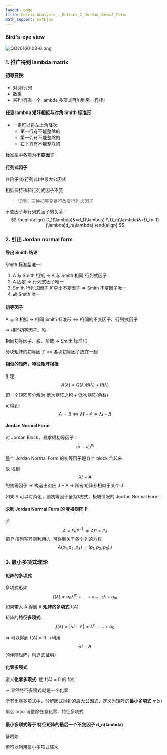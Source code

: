 ```yaml
---
layout: page
title: Matrix_Analysis_-_Outline_2_Jordan_Normal_Form
math_support: mathjax
---
```



### Bird's-eye view
![QQ20160103-0.png](quiver-image-url/1264860B632D85164D519EC9911AD0C8.png)

### 1. 推广得到 lambda matrix

#### 初等变换:

* 对调行/列
* 数乘
* 某列/行乘一个 lambda 多项式再加到另一行/列

#### 任意 lambda 矩阵相抵与对角 Smith 标准形

* 一定可以将左上角降次:
  * 第一行有不能整除的
  * 第一列有不能整除的
  * 右下方有不能整除的
  

标准型中各项为**不变因子**

#### 行列式因子

各阶子式(行列式)中最大公因式

相抵保持秩和行列式因子不变
> 证明：三种初等变换不改变行列式因子

不变因子与行列式因子的关系：
$$ \begin{align}
D_1(\lambda)&=d_1(\lambda) \\
D_n(\lambda)&=D_{n-1}(\lambda)d_n(\lambda) \end{align}
$$

### 2. 引出 Jordan normal form

#### 导出 Smith 结论

Smith 标准型唯一:
1. A 与 Smith 相抵 => A 与 Smith 相同 行列式因子
2. A 固定 => 行列式因子唯一
3. Smith 行列式因子 可导出不变因子 => Smith 不变因子唯一
4. 故 Smith 唯一

#### 初等因子

A 与 B 相抵 => 相同 Smith 标准形 <=> 相同的不变因子、行列式因子

=> 相同初等因子、秩

相同初等因子、秩、阶数 => Smith 标准形

分块矩阵的初等因子 <= 各块初等因子放在一起

#### 相似的矩阵，特征矩阵相抵

引理: $$A(\lambda)=Q(\lambda)B(\lambda)+R(\lambda)$$

即一个矩阵可分解为 低次矩阵之积 + 低次矩阵(余数)

可得到: $$A\sim B \Leftrightarrow \lambda I-A \simeq \lambda I-B$$

#### Jordan Normal Form

对 Jordan Block，易求得初等因子：$$(\lambda-J_i)^{n_i}$$

整个 Jordan Normal Form 的初等因子是各个 block 合起来

故 找到 $$\lambda I - A$$ 的初等因子
=> 构造出对应 J ~ A
=> 所有矩阵都相似于某个 J

如果 A 可以对角化，则初等因子全为1次式，极端情况的 Jordan Normal Form

#### 求到 Jordan Normal Form 的 变换矩阵 P
若 $$A=PJP^{-1} \Rightarrow AP=PJ$$
把 P 按列写开则利用J，可得到关于各个列的方程
$$A(p_1,p_2,p_3)=(p_1,p_2,p_3)J$$

### 3. 最小多项式理论

#### 矩阵的多项式

多项式形如 $$f(\lambda) = a_0\lambda^m+...+a_{m-1}\lambda+a_m $$ 
如果带入 A 得到 A **矩阵的多项式** f(A)

矩阵的**特征多项式**: $$f(\lambda)=\vert \lambda I -A\vert = \lambda^n+...+a_0$$

=> 可以得到 f(A) = 0
（利用 $$\lambda I - A$$ 的伴随矩阵，构造式证明）

#### 化零多项式

定义**化零多项式**: 使 f(A) = 0 的 f(x)

=> 显然特征多项式就是一个化零

所有化零多项式中，分解因式得到的最大公因式，定义为矩阵的**最小多项式** m(x)

那么 m(x) 可整除任意化零、特征多项式

#### 最小多项式等于 特征矩阵的最后一个不变因子 d_n(lambda)
 
证明略

但可以利用最小多项式降次




